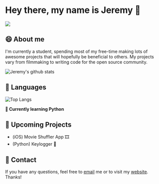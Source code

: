 # Hey there, my name is Jeremy 👋

![](https://github.com/jeremygautama/jeremygautama/blob/master/thisisjeremypage.jpg?raw=true)

## 😄 About me
I'm currently a student, spending most of my free-time making lots of awesome projects that will hopefully be beneficial to others. My projects vary from filmmaking to writing code for the open source community. 

![Jeremy's github stats](https://github-readme-stats.vercel.app/api?username=jeremygautama&show_icons=true)

## 🙊 Languages
![Top Langs](https://github-readme-stats.vercel.app/api/top-langs/?username=jeremygautama)

**🌱 Currently learning Python**

## 🤘 Upcoming Projects
- (iOS) Movie Shuffler App 🎞
- (Python) Keylogger 🔐

## 🥨 Contact
If you have any questions, feel free to [email](mailto:mail.jeremygautama@gmail.com) me or to visit my [website](https://jeremygautama.github.io). Thanks!


